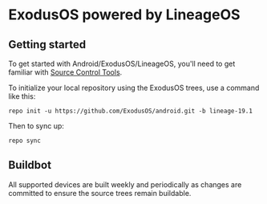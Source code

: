 ExodusOS powered by LineageOS
===========

Getting started
---------------

To get started with Android/ExodusOS/LineageOS, you'll need to get familiar with [Source Control Tools](https://source.android.com/setup/develop).

To initialize your local repository using the ExodusOS trees, use a command like this:
```
repo init -u https://github.com/ExodusOS/android.git -b lineage-19.1
```
Then to sync up:
```
repo sync
```

Buildbot
--------

All supported devices are built weekly and periodically as changes are committed to ensure the source trees remain buildable.